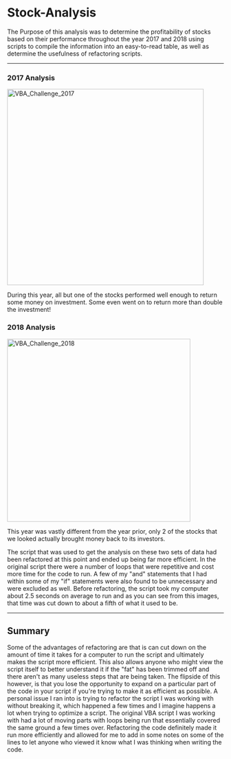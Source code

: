 # Stock-Analysis
  The Purpose of this analysis was to determine the profitability of stocks based on their performance throughout the year 2017 and 2018 using scripts to compile the information into an easy-to-read table, as well as determine the usefulness of refactoring scripts.

---
### 2017 Analysis
<img width="457" alt="VBA_Challenge_2017" src="https://user-images.githubusercontent.com/71742174/95704942-1a9a4b80-0c18-11eb-9b55-5325d70f84ef.png">

  During this year, all but one of the stocks performed well enough to return some money on investment. Some even went on to return more than double the investment!

### 2018 Analysis
<img width="426" alt="VBA_Challenge_2018" src="https://user-images.githubusercontent.com/71742174/95704954-22f28680-0c18-11eb-92ff-65c628d8b8b0.png">

  This year was vastly different from the year prior, only 2 of the stocks that we looked actually brought money back to its investors.

  The script that was used to get the analysis on these two sets of data had been refactored at this point and ended up being far more efficient. In the original script there were a number of loops that were repetitive and cost more time for the code to run. A few of my "and" statements that I had within some of my "if" statements were also found to be unnecessary and were excluded as well. Before refactoring, the script took my computer about 2.5 seconds on average to run and as you can see from this images, that time was cut down to about a fifth of what it used to be.

---
## Summary
  Some of the advantages of refactoring are that is can cut down on the amount of time it takes for a computer to run the script and ultimately makes the script more efficient. This also allows anyone who might view the script itself to better understand it if the "fat" has been trimmed off and there aren't as many useless steps that are being taken. The flipside of this however, is that you lose the opportunity to expand on a particular part of the code in your script if you're trying to make it as efficient as possible. A personal issue I ran into is trying to refactor the script I was working with without breaking it, which happened a few times and I imagine happens a lot when trying to optimize a script.
  The original VBA script I was working with had a lot of moving parts with loops being run that essentially covered the same ground a few times over. Refactoring the code definitely made it run more efficiently and allowed for me to add in some notes on some of the lines to let anyone who viewed it know what I was thinking when writing the code.
